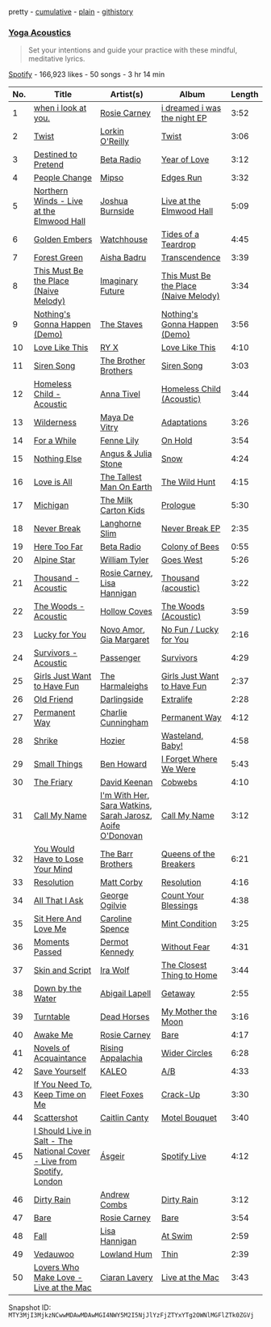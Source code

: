 pretty - [cumulative](/playlists/cumulative/37i9dQZF1DWUPAFOWtSz6P.md) - [plain](/playlists/plain/37i9dQZF1DWUPAFOWtSz6P) - [githistory](https://github.githistory.xyz/mackorone/spotify-playlist-archive/blob/main/playlists/plain/37i9dQZF1DWUPAFOWtSz6P)

### [Yoga Acoustics](https://open.spotify.com/playlist/37i9dQZF1DWUPAFOWtSz6P)

> Set your intentions and guide your practice with these mindful, meditative lyrics.

[Spotify](https://open.spotify.com/user/spotify) - 166,923 likes - 50 songs - 3 hr 14 min

| No. | Title | Artist(s) | Album | Length |
|---|---|---|---|---|
| 1 | [when i look at you.](https://open.spotify.com/track/3rQnmsnyKJ2ytIv4LxkDmT) | [Rosie Carney](https://open.spotify.com/artist/3Aut8hgiqZSy2qmJluZMU9) | [i dreamed i was the night EP](https://open.spotify.com/album/2NGho5cUvQNMxyFEcz0j8r) | 3:52 |
| 2 | [Twist](https://open.spotify.com/track/7rbVQAeKbC37aU45N5GOVC) | [Lorkin O'Reilly](https://open.spotify.com/artist/4NQg2mwGxphbDjrkc1Rb6l) | [Twist](https://open.spotify.com/album/0b2nNS8Gbjojn314hxDzVL) | 3:06 |
| 3 | [Destined to Pretend](https://open.spotify.com/track/415OXr4z7bEgvdOwOeoPo8) | [Beta Radio](https://open.spotify.com/artist/0syIRg9MPSpJIC0QCPUaHB) | [Year of Love](https://open.spotify.com/album/3osFaWz4eqVvt3yOfXgVSW) | 3:12 |
| 4 | [People Change](https://open.spotify.com/track/5VYOUBkObeGOnCt30YDTJ3) | [Mipso](https://open.spotify.com/artist/5Bcrb5qQMVTEbJ43fdIS4A) | [Edges Run](https://open.spotify.com/album/4GwbUoWi1Tn42nSfbiBIGk) | 3:32 |
| 5 | [Northern Winds \- Live at the Elmwood Hall](https://open.spotify.com/track/6GRPP8gcoTqfbWIGhPLJ0t) | [Joshua Burnside](https://open.spotify.com/artist/244AFgFclA9c1IcjWOAqoV) | [Live at the Elmwood Hall](https://open.spotify.com/album/7cbC5xWYR3RyiBwy6VORlZ) | 5:09 |
| 6 | [Golden Embers](https://open.spotify.com/track/7fdwZ9ShF56daUOBH02U7S) | [Watchhouse](https://open.spotify.com/artist/675tsBPpaZtqyiBwEf3ZEP) | [Tides of a Teardrop](https://open.spotify.com/album/09NM7gTdr3ij71aksxr4Qs) | 4:45 |
| 7 | [Forest Green](https://open.spotify.com/track/2cdkkKVkY8bqi6VS8r8gxp) | [Aisha Badru](https://open.spotify.com/artist/3vsVCHUe68gqUMIZwaVUIK) | [Transcendence](https://open.spotify.com/album/4pJ1cAVfgvAIJLWLO0zpuQ) | 3:39 |
| 8 | [This Must Be the Place \(Naive Melody\)](https://open.spotify.com/track/68DJwUeMyM2ac4Kahfzzy8) | [Imaginary Future](https://open.spotify.com/artist/470WlqN9HSRDGNaMufeHHF) | [This Must Be the Place \(Naive Melody\)](https://open.spotify.com/album/5Lmem0h0uYNzJA6qep0sf2) | 3:34 |
| 9 | [Nothing's Gonna Happen \(Demo\)](https://open.spotify.com/track/4UZOq2XyfLk3Yl5ip4fwm7) | [The Staves](https://open.spotify.com/artist/5G49Sq5mMzAkGL4ZP6eVPY) | [Nothing's Gonna Happen \(Demo\)](https://open.spotify.com/album/77IaIITv6d4uIskRJnIu5U) | 3:56 |
| 10 | [Love Like This](https://open.spotify.com/track/24Axpf2jGwlzCrddAEiLgl) | [RY X](https://open.spotify.com/artist/2KjAo6wVc9d2WcxdxSArpV) | [Love Like This](https://open.spotify.com/album/1wykiv2riNxF4i3gfrz3qI) | 4:10 |
| 11 | [Siren Song](https://open.spotify.com/track/3nKCmdfFSB49NPGRsfD4wh) | [The Brother Brothers](https://open.spotify.com/artist/7bsyET4aRFBJ9dOtGeHCX5) | [Siren Song](https://open.spotify.com/album/2muIm4KF0yGt8T630su2Vq) | 3:03 |
| 12 | [Homeless Child \- Acoustic](https://open.spotify.com/track/1I14oKNk5Cyt3erLwovaWv) | [Anna Tivel](https://open.spotify.com/artist/112l2WmZaTlJcl13f4iFAs) | [Homeless Child \(Acoustic\)](https://open.spotify.com/album/18kuCvlhOvrfGZHriHxgbs) | 3:44 |
| 13 | [Wilderness](https://open.spotify.com/track/2qw3TJxd8Wn2ZVGHkf8YaW) | [Maya De Vitry](https://open.spotify.com/artist/183NiypM74rwjSbeava1pq) | [Adaptations](https://open.spotify.com/album/75KCEmU9IxlwClwPnM4KEC) | 3:26 |
| 14 | [For a While](https://open.spotify.com/track/4w051WDUnlgzmR1IZeSgLL) | [Fenne Lily](https://open.spotify.com/artist/7iPH2BRBF9wKa6ljxvdext) | [On Hold](https://open.spotify.com/album/1uvisLwZwDzXoMhbk9POzZ) | 3:54 |
| 15 | [Nothing Else](https://open.spotify.com/track/5NEitA75GDKDOET1k83LQw) | [Angus & Julia Stone](https://open.spotify.com/artist/4tvKz56Tr39bkhcQUTO0Xr) | [Snow](https://open.spotify.com/album/4egQIHw55CVeZ9BlS3fEoL) | 4:24 |
| 16 | [Love is All](https://open.spotify.com/track/5u9NUat59IiQFVEzZ4r3Np) | [The Tallest Man On Earth](https://open.spotify.com/artist/2BpAc5eK7Rz5GAwSp9UYXa) | [The Wild Hunt](https://open.spotify.com/album/2iZD3ggZbHlAg64cM9iQco) | 4:15 |
| 17 | [Michigan](https://open.spotify.com/track/6RGGOBfNQLOvQhyl1oG2oD) | [The Milk Carton Kids](https://open.spotify.com/artist/7fxtWEwKKrFaykKItspdYg) | [Prologue](https://open.spotify.com/album/1FlNkbhrTnMma2VkDY6t9Q) | 5:30 |
| 18 | [Never Break](https://open.spotify.com/track/3usBViVaNvJsFkFxUpOxCP) | [Langhorne Slim](https://open.spotify.com/artist/099toTcKJoywTosZr2hHjy) | [Never Break EP](https://open.spotify.com/album/1tdRdrWNCNpLtjpel7rjZG) | 2:35 |
| 19 | [Here Too Far](https://open.spotify.com/track/383MxeoXVw7bdeBKEz68Po) | [Beta Radio](https://open.spotify.com/artist/0syIRg9MPSpJIC0QCPUaHB) | [Colony of Bees](https://open.spotify.com/album/22ydepp9MkmGOVOG89v9DU) | 0:55 |
| 20 | [Alpine Star](https://open.spotify.com/track/1SM7koUWwATTH13pTyGS7l) | [William Tyler](https://open.spotify.com/artist/3iexGtoBAyCUbxOKeru5py) | [Goes West](https://open.spotify.com/album/7vPbJA9o9NKBqjoI7StDmq) | 5:26 |
| 21 | [Thousand \- Acoustic](https://open.spotify.com/track/0NSqOUjf55rgVEqN7e9fhb) | [Rosie Carney](https://open.spotify.com/artist/3Aut8hgiqZSy2qmJluZMU9), [Lisa Hannigan](https://open.spotify.com/artist/0z7Yuv7DuDQ5SaVn4VSlLt) | [Thousand \(acoustic\)](https://open.spotify.com/album/2Xi1N0ITpSzirX15uhBFpI) | 3:22 |
| 22 | [The Woods \- Acoustic](https://open.spotify.com/track/7MIMNleq34UeRnlLRdPpGY) | [Hollow Coves](https://open.spotify.com/artist/7IAFAOtc9kTYNTizhLSWM6) | [The Woods \(Acoustic\)](https://open.spotify.com/album/7HZod7ee2InRlQb8PRS3GI) | 3:59 |
| 23 | [Lucky for You](https://open.spotify.com/track/19jTCAxeVnkwKnWHSsdg0i) | [Novo Amor](https://open.spotify.com/artist/0rZp7G3gIH6WkyeXbrZnGi), [Gia Margaret](https://open.spotify.com/artist/7fnMav7xXJwwjbyWbSjF4C) | [No Fun / Lucky for You](https://open.spotify.com/album/7DVkaDX0Y47rRsJqgvHjyh) | 2:16 |
| 24 | [Survivors \- Acoustic](https://open.spotify.com/track/6FLFt3K4Zsv1Uo0FcCVRF0) | [Passenger](https://open.spotify.com/artist/0gadJ2b9A4SKsB1RFkBb66) | [Survivors](https://open.spotify.com/album/0sCSnj2teLMHjlHx33pTgM) | 4:29 |
| 25 | [Girls Just Want to Have Fun](https://open.spotify.com/track/2Ti3vVLSg8zMLSErHazbFM) | [The Harmaleighs](https://open.spotify.com/artist/0JpiOyzO3e8FYCsDe8EaUN) | [Girls Just Want to Have Fun](https://open.spotify.com/album/1B1uQ88RJeaIieCk2UsMBG) | 2:37 |
| 26 | [Old Friend](https://open.spotify.com/track/5v2nPcapVA5eXClN6pSKCy) | [Darlingside](https://open.spotify.com/artist/3DkhgIw7lIyxekurpXNTrm) | [Extralife](https://open.spotify.com/album/5OK6JHJhkSwle7EIeZZQ2E) | 2:28 |
| 27 | [Permanent Way](https://open.spotify.com/track/4ewgXAEfRGjay6kmYSfbfW) | [Charlie Cunningham](https://open.spotify.com/artist/78CiW0UJbHspFaVuVexOK6) | [Permanent Way](https://open.spotify.com/album/4SJv0ML9KXGtEk6YdPK9Sv) | 4:12 |
| 28 | [Shrike](https://open.spotify.com/track/083PU4XnYAOMAGVruma3vb) | [Hozier](https://open.spotify.com/artist/2FXC3k01G6Gw61bmprjgqS) | [Wasteland, Baby!](https://open.spotify.com/album/2c7gFThUYyo2t6ogAgIYNw) | 4:58 |
| 29 | [Small Things](https://open.spotify.com/track/5RySo0AAUR0reTHSCvb6HC) | [Ben Howard](https://open.spotify.com/artist/5schNIzWdI9gJ1QRK8SBnc) | [I Forget Where We Were](https://open.spotify.com/album/4WI3oFEsDiHU3I5xHz88sF) | 5:43 |
| 30 | [The Friary](https://open.spotify.com/track/4ma6fuBfPGNWbAev6w5GdV) | [David Keenan](https://open.spotify.com/artist/4RhFWLvAR5H5uXvjWVmxMG) | [Cobwebs](https://open.spotify.com/album/1LcnviaqzuzuuHkDVnIMXa) | 4:10 |
| 31 | [Call My Name](https://open.spotify.com/track/2MgfxFG6RBfW4ivhwFtYoi) | [I'm With Her](https://open.spotify.com/artist/3oXddLOOjkoUuC2sX1RMdr), [Sara Watkins](https://open.spotify.com/artist/1FDE7zZ6jmP8HHb9ej3mek), [Sarah Jarosz](https://open.spotify.com/artist/6nFBonVf7Lqaj05R0v5VGJ), [Aoife O'Donovan](https://open.spotify.com/artist/1f3ubTd6eyxuy30ddDJQQa) | [Call My Name](https://open.spotify.com/album/0vnEKpCttcVJxw41Im2f2a) | 3:12 |
| 32 | [You Would Have to Lose Your Mind](https://open.spotify.com/track/6mV07lqIpvpBh3xBXn1M71) | [The Barr Brothers](https://open.spotify.com/artist/4OyRutd80DZC22C4pl63l7) | [Queens of the Breakers](https://open.spotify.com/album/7bErJxIgfTzYRhRrl2RZYH) | 6:21 |
| 33 | [Resolution](https://open.spotify.com/track/6C2PcJaxG7OXRU86zZiQOz) | [Matt Corby](https://open.spotify.com/artist/7CIW23FQUXPc1zebnO1TDG) | [Resolution](https://open.spotify.com/album/0V49RmdI91QvHAayrLPyS0) | 4:16 |
| 34 | [All That I Ask](https://open.spotify.com/track/37kFjQMS2T30LtzvXJQwCn) | [George Ogilvie](https://open.spotify.com/artist/56NSAhpJRoeaGi5uyUdYlI) | [Count Your Blessings](https://open.spotify.com/album/2JwmbjnSytgU0V7iiDCxAx) | 4:38 |
| 35 | [Sit Here And Love Me](https://open.spotify.com/track/0i9bJuIk23kzlUIZY0vUPG) | [Caroline Spence](https://open.spotify.com/artist/4De2r7QdHl1eZwnEnQ1IzE) | [Mint Condition](https://open.spotify.com/album/4zAQQvgbXyFJ5Hk20BF794) | 3:25 |
| 36 | [Moments Passed](https://open.spotify.com/track/2iE8Ymbdcm9AEniaxSFcbL) | [Dermot Kennedy](https://open.spotify.com/artist/5KNNVgR6LBIABRIomyCwKJ) | [Without Fear](https://open.spotify.com/album/7jGNAMzrW5HMXdxl9XyBMG) | 4:31 |
| 37 | [Skin and Script](https://open.spotify.com/track/3oY35fxcKivIYskXGj8oYb) | [Ira Wolf](https://open.spotify.com/artist/5jq01ts8cBQWwVZOpMax6s) | [The Closest Thing to Home](https://open.spotify.com/album/7uhQv7Y3Po14oCgtrL7W3N) | 3:44 |
| 38 | [Down by the Water](https://open.spotify.com/track/4c5npp9gnwBHHyKnaqK2mD) | [Abigail Lapell](https://open.spotify.com/artist/6HyT9nfsNKEtu76UKQBD5g) | [Getaway](https://open.spotify.com/album/6SVeCBELPZSeSyO8RCbSOV) | 2:55 |
| 39 | [Turntable](https://open.spotify.com/track/0Dp07EA5ybveKSUE27CuEd) | [Dead Horses](https://open.spotify.com/artist/4dcU7cmzO3GECQGSKwl92z) | [My Mother the Moon](https://open.spotify.com/album/4dN53nS6qFV78cpbX24X6P) | 3:16 |
| 40 | [Awake Me](https://open.spotify.com/track/4H9aMftedBe0UEHv0IXYgQ) | [Rosie Carney](https://open.spotify.com/artist/3Aut8hgiqZSy2qmJluZMU9) | [Bare](https://open.spotify.com/album/11uRisUr2dNqeKIn8dhB3Z) | 4:17 |
| 41 | [Novels of Acquaintance](https://open.spotify.com/track/6JCQzKq9I3xnKikQqxVVvP) | [Rising Appalachia](https://open.spotify.com/artist/3I6e2ZqqoxQhXc9z7Tp5ci) | [Wider Circles](https://open.spotify.com/album/6GceR7waO0fdFRVMlT6VY0) | 6:28 |
| 42 | [Save Yourself](https://open.spotify.com/track/2AwPXDmMeUJGt2Ro5Ea10G) | [KALEO](https://open.spotify.com/artist/7jdFEYD2LTYjfwxOdlVjmc) | [A/B](https://open.spotify.com/album/4he4SQup02hEIQdwhZlZlk) | 4:33 |
| 43 | [If You Need To, Keep Time on Me](https://open.spotify.com/track/7d0XkI4iJ32nxeFAHFXbLQ) | [Fleet Foxes](https://open.spotify.com/artist/4EVpmkEwrLYEg6jIsiPMIb) | [Crack\-Up](https://open.spotify.com/album/0xtTojp4zfartyGtbFKN3v) | 3:30 |
| 44 | [Scattershot](https://open.spotify.com/track/450v4iRyLvyOwNInkQVCbP) | [Caitlin Canty](https://open.spotify.com/artist/3QOwPxkPpGvhbiPaEs7Pnl) | [Motel Bouquet](https://open.spotify.com/album/1wzGEFBlLXHmoW4OK4Qapu) | 3:40 |
| 45 | [I Should Live in Salt \- The National Cover \- Live from Spotify, London](https://open.spotify.com/track/1LF3VWJhOqD2VuuruLMSmu) | [Ásgeir](https://open.spotify.com/artist/7xUZ4069zcyBM4Bn10NQ1c) | [Spotify Live](https://open.spotify.com/album/315m5F9Xqwhfptakbs0fG8) | 4:12 |
| 46 | [Dirty Rain](https://open.spotify.com/track/6hNZ5O5riDfxd2wWNgkjVn) | [Andrew Combs](https://open.spotify.com/artist/4ONwFcI8RGvYMG1vEIdS11) | [Dirty Rain](https://open.spotify.com/album/03OHMyiBTEOe4TPtpa0ISr) | 3:12 |
| 47 | [Bare](https://open.spotify.com/track/0hEUr7PprXg3ia1nl5kEaQ) | [Rosie Carney](https://open.spotify.com/artist/3Aut8hgiqZSy2qmJluZMU9) | [Bare](https://open.spotify.com/album/11uRisUr2dNqeKIn8dhB3Z) | 3:54 |
| 48 | [Fall](https://open.spotify.com/track/6C7oqaJSqSG84MScfmW310) | [Lisa Hannigan](https://open.spotify.com/artist/0z7Yuv7DuDQ5SaVn4VSlLt) | [At Swim](https://open.spotify.com/album/3c3n3uBTF0tgIPCNjucEAm) | 2:59 |
| 49 | [Vedauwoo](https://open.spotify.com/track/7f34NzgqC100aAxrtwurEi) | [Lowland Hum](https://open.spotify.com/artist/37YxyxKbCL7as3bH2adwQE) | [Thin](https://open.spotify.com/album/7z3uh23KJCyppUMkYwiHLn) | 2:39 |
| 50 | [Lovers Who Make Love \- Live at the Mac](https://open.spotify.com/track/36VE1ZN6UFtVpAH1HJELA6) | [Ciaran Lavery](https://open.spotify.com/artist/7zOuMHqRJ6YOMnCGpLfuTU) | [Live at the Mac](https://open.spotify.com/album/7IfKkyytqHkjdH2uRTXEIX) | 3:43 |

Snapshot ID: `MTY3MjI3MjkzNCwwMDAwMDAwMGI4NWY5M2I5NjJlYzFjZTYxYTg2OWNlMGFlZTk0ZGVj`
